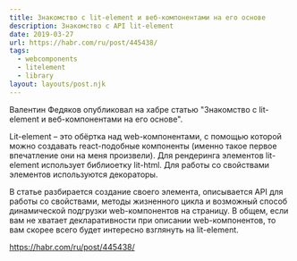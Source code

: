 ```yaml
---
title: Знакомство с lit-element и веб-компонентами на его основе
description: Знакомство с API lit-element
date: 2019-03-27
url: https://habr.com/ru/post/445438/ 
tags:
  - webcomponents
  - litelement
  - library
layout: layouts/post.njk
---
```

Валентин Федяков опубликовал на хабре статью "Знакомство с lit-element и веб-компонентами на его основе".

Lit-element – это обёртка над web-компонентами, с помощью которой можно создавать react-подобные компоненты (именно такое первое впечатление они на меня произвели). Для рендеринга элементов lit-element использует библиоетку lit-html. Для работы со свойствами элементов используются декораторы.

В статье разбирается создание своего элемента, описывается API для работы со свойствами, методы жизненного цикла и возможный способ динамической подгрузки web-компонентов на страницу. В общем, если вам не хватает декларативности при описании web-компонентов, то вам скорее всего будет интересно взглянуть на lit-element.

https://habr.com/ru/post/445438/ 
